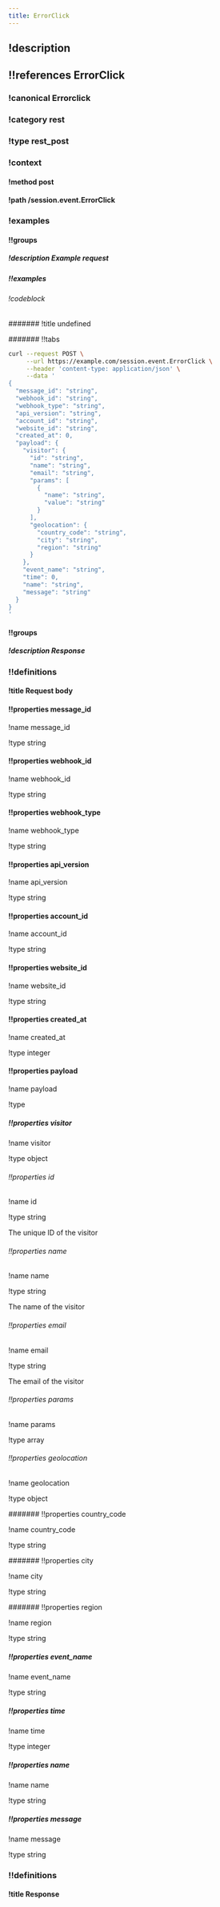 ```yaml
---
title: ErrorClick
---
```

## !description



## !!references ErrorClick

### !canonical Errorclick

### !category rest

### !type rest_post

### !context

#### !method post

#### !path /session.event.ErrorClick

### !examples

#### !!groups

##### !description Example request

##### !!examples

###### !codeblock

####### !title undefined

####### !!tabs

```bash !code curl
curl --request POST \
     --url https://example.com/session.event.ErrorClick \
     --header 'content-type: application/json' \
     --data '
{
  "message_id": "string",
  "webhook_id": "string",
  "webhook_type": "string",
  "api_version": "string",
  "account_id": "string",
  "website_id": "string",
  "created_at": 0,
  "payload": {
    "visitor": {
      "id": "string",
      "name": "string",
      "email": "string",
      "params": [
        {
          "name": "string",
          "value": "string"
        }
      ],
      "geolocation": {
        "country_code": "string",
        "city": "string",
        "region": "string"
      }
    },
    "event_name": "string",
    "time": 0,
    "name": "string",
    "message": "string"
  }
}
'
```

#### !!groups

##### !description Response

### !!definitions

#### !title Request body

#### !!properties message_id

!name message\_id

!type string



#### !!properties webhook_id

!name webhook\_id

!type string



#### !!properties webhook_type

!name webhook\_type

!type string



#### !!properties api_version

!name api\_version

!type string



#### !!properties account_id

!name account\_id

!type string



#### !!properties website_id

!name website\_id

!type string



#### !!properties created_at

!name created\_at

!type integer



#### !!properties payload

!name payload

!type&#x20;



##### !!properties visitor

!name visitor

!type object



###### !!properties id

!name id

!type string

The unique ID of the visitor

###### !!properties name

!name name

!type string

The name of the visitor

###### !!properties email

!name email

!type string

The email of the visitor

###### !!properties params

!name params

!type array



###### !!properties geolocation

!name geolocation

!type object



####### !!properties country_code

!name country\_code

!type string



####### !!properties city

!name city

!type string



####### !!properties region

!name region

!type string



##### !!properties event_name

!name event\_name

!type string



##### !!properties time

!name time

!type integer



##### !!properties name

!name name

!type string



##### !!properties message

!name message

!type string



### !!definitions

#### !title Response
